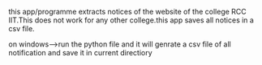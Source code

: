 this app/programme  extracts notices of the website of the college RCC IIT.This does not work for any other college.this app saves all notices in a csv file.

on windows-->run the python file and it will genrate a csv file of all notification and save it in current directiory
